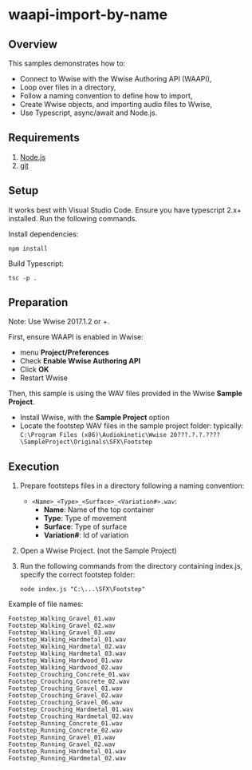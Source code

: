 # waapi-import-by-name

## Overview

This samples demonstrates how to:
- Connect to Wwise with the Wwise Authoring API (WAAPI),
- Loop over files in a directory,
- Follow a naming convention to define how to import,
- Create Wwise objects, and importing audio files to Wwise,
- Use Typescript, async/await and Node.js.

## Requirements

1. [Node.js](https://nodejs.org)
1. [git](https://git-scm.com/downloads)

## Setup

It works best with Visual Studio Code. Ensure you have typescript 2.x+ installed. Run the following commands.

Install dependencies:

`npm install`

Build Typescript:

`tsc -p .`

## Preparation

Note: Use Wwise 2017.1.2 or +.

First, ensure WAAPI is enabled in Wwise:
 - menu **Project/Preferences**
 - Check **Enable Wwise Authoring API**
 - Click **OK**
 - Restart Wwise

Then, this sample is using the WAV files provided in the Wwise **Sample Project**.

 - Install Wwise, with the **Sample Project** option
 - Locate the footstep WAV files in the sample project folder:
   typically: `C:\Program Files (x86)\Audiokinetic\Wwise 20???.?.?.????\SampleProject\Originals\SFX\Footstep`

## Execution

1. Prepare footsteps files in a directory following a naming convention:
    - `<Name>_<Type>_<Surface>_<Variation#>.wav`:
        - **Name**: Name of the top container
        - **Type**: Type of movement
        - **Surface**: Type of surface
        - **Variation#**: Id of variation
1. Open a Wwise Project. (not the Sample Project)
1. Run the following commands from the directory containing index.js, specify the correct footstep folder:

    `node index.js "C:\...\SFX\Footstep"`

Example of file names:

    Footstep_Walking_Gravel_01.wav
    Footstep_Walking_Gravel_02.wav
    Footstep_Walking_Gravel_03.wav
    Footstep_Walking_Hardmetal_01.wav
    Footstep_Walking_Hardmetal_02.wav
    Footstep_Walking_Hardmetal_03.wav
    Footstep_Walking_Hardwood_01.wav
    Footstep_Walking_Hardwood_02.wav
    Footstep_Crouching_Concrete_01.wav
    Footstep_Crouching_Concrete_02.wav
    Footstep_Crouching_Gravel_01.wav
    Footstep_Crouching_Gravel_02.wav
    Footstep_Crouching_Gravel_06.wav
    Footstep_Crouching_Hardmetal_01.wav
    Footstep_Crouching_Hardmetal_02.wav
    Footstep_Running_Concrete_01.wav
    Footstep_Running_Concrete_02.wav
    Footstep_Running_Gravel_01.wav
    Footstep_Running_Gravel_02.wav
    Footstep_Running_Hardmetal_01.wav
    Footstep_Running_Hardmetal_02.wav

